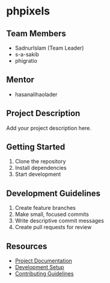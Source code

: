 # phpixels

## Team Members
- SadnurIslam (Team Leader)
- s-a-sakib
- phigratio

## Mentor
- hasanalihaolader

## Project Description
Add your project description here.

## Getting Started
1. Clone the repository
2. Install dependencies
3. Start development

## Development Guidelines
1. Create feature branches
2. Make small, focused commits
3. Write descriptive commit messages
4. Create pull requests for review

## Resources
- [Project Documentation](docs/)
- [Development Setup](docs/setup.md)
- [Contributing Guidelines](CONTRIBUTING.md)
